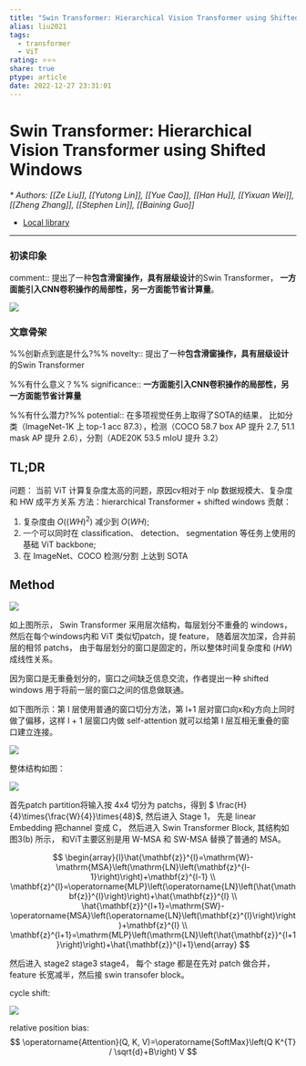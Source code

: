 ```yaml
---
title: "Swin Transformer: Hierarchical Vision Transformer using Shifted Windows"
alias: liu2021
tags:
  - transformer
  - ViT
rating: ⭐⭐⭐
share: true
ptype: article
date: 2022-12-27 23:31:01
---
```



# Swin Transformer: Hierarchical Vision Transformer using Shifted Windows
<cite>* Authors: [[Ze Liu]], [[Yutong Lin]], [[Yue Cao]], [[Han Hu]], [[Yixuan Wei]], [[Zheng Zhang]], [[Stephen Lin]], [[Baining Guo]]</cite>


* [Local library](zotero://select/items/1_68QHE4RG)

***

### 初读印象

comment:: 提出了一种**包含滑窗操作，具有层级设计**的Swin Transformer， **一方面能引入CNN卷积操作的局部性，另一方面能节省计算量**。

![](https://markdown-imagebed.oss-cn-beijing.aliyuncs.com/imgs/20210628201327.png)

### 文章骨架
%%创新点到底是什么?%%
novelty:: 提出了一种**包含滑窗操作，具有层级设计**的Swin Transformer

%%有什么意义？%%
significance:: **一方面能引入CNN卷积操作的局部性，另一方面能节省计算量**

%%有什么潜力?%% 
potential:: 在多项视觉任务上取得了SOTA的结果， 比如分类（ImageNet-1K 上 top-1 acc 87.3），检测（COCO 58.7 box AP 提升 2.7, 51.1 mask AP 提升 2.6），分割（ADE20K 53.5 mIoU 提升 3.2）

## TL;DR
问题： 当前 ViT 计算复杂度太高的问题，原因cv相对于 nlp 数据规模大、复杂度和 HW 成平方关系
方法：hierarchical Transformer + shifted windows
贡献：
1. 复杂度由 $O((WH)^2)$ 减少到 $O(WH)$;
2. 一个可以同时在 classification、 detection、 segmentation 等任务上使用的基础 ViT backbone;
3. 在 ImageNet、COCO 检测/分割 上达到 SOTA

## Method

![](https://markdown-imagebed.oss-cn-beijing.aliyuncs.com/imgs/20210628201327.png)

如上图所示， Swin Transformer 采用层次结构，每层划分不重叠的 windows， 然后在每个windows内和 ViT 类似切patch，提 feature， 随着层次加深，合并前层的相邻 patchs， 由于每层划分的窗口是固定的，所以整体时间复杂度和 $(HW)$ 成线性关系。

因为窗口是无重叠划分的，窗口之间缺乏信息交流，作者提出一种 shifted windows 用于将前一层的窗口之间的信息做联通。

如下图所示：第 l 层使用普通的窗口切分方法，第 l+1 层对窗口向x和y方向上同时做了偏移，这样 l + 1 层窗口内做 self-attention 就可以给第 l 层互相无重叠的窗口建立连接。


![](https://markdown-imagebed.oss-cn-beijing.aliyuncs.com/imgs/20210628202837.png)


整体结构如图：

![](https://markdown-imagebed.oss-cn-beijing.aliyuncs.com/imgs/20210628203616.png)

首先patch partition将输入按 4x4 切分为 patchs，得到 $ \frac{H}{4}\times{\frac{W}{4}}\times{48}$, 然后进入 Stage 1， 先是 linear Embedding 把channel 变成 C， 然后进入 Swin Transformer Block, 其结构如图3(b) 所示， 和ViT主要区别是用 W-MSA 和 SW-MSA 替换了普通的 MSA。

$$
\begin{array}{l}\hat{\mathbf{z}}^{l}=\mathrm{W}-\mathrm{MSA}\left(\mathrm{LN}\left(\mathbf{z}^{l-1}\right)\right)+\mathbf{z}^{l-1} \\ \mathbf{z}^{l}=\operatorname{MLP}\left(\operatorname{LN}\left(\hat{\mathbf{z}}^{l}\right)\right)+\hat{\mathbf{z}}^{l} \\ \hat{\mathbf{z}}^{l+1}=\mathrm{SW}-\operatorname{MSA}\left(\operatorname{LN}\left(\mathbf{z}^{l}\right)\right)+\mathbf{z}^{l} \\ \mathbf{z}^{l+1}=\mathrm{MLP}\left(\mathrm{LN}\left(\hat{\mathbf{z}}^{l+1}\right)\right)+\hat{\mathbf{z}}^{l+1}\end{array}
$$

然后进入 stage2 stage3 stage4， 每个 stage 都是在先对 patch 做合并，feature 长宽减半，然后接 swin transofer block。

cycle shift:

![](https://markdown-imagebed.oss-cn-beijing.aliyuncs.com/imgs/20210628213309.png)

relative position bias:
$$
\operatorname{Attention}(Q, K, V)=\operatorname{SoftMax}\left(Q K^{T} / \sqrt{d}+B\right) V
$$